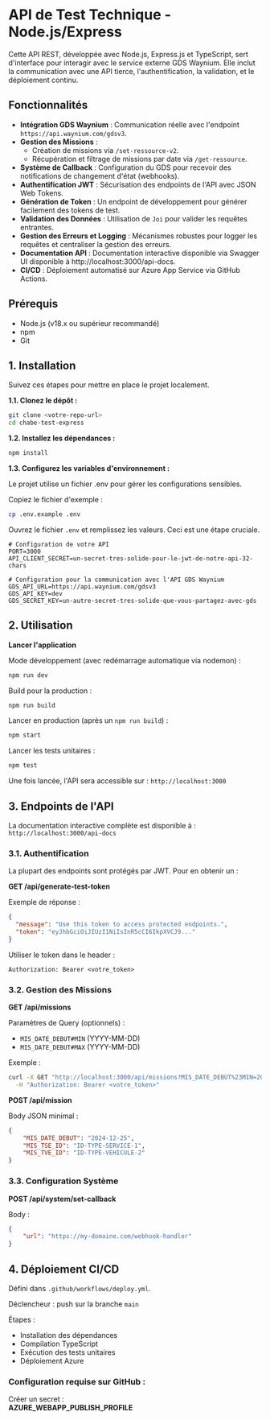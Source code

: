 # API de Test Technique - Node.js/Express

Cette API REST, développée avec Node.js, Express.js et TypeScript, sert d'interface pour interagir avec le service externe GDS Waynium. Elle inclut la communication avec une API tierce, l'authentification, la validation, et le déploiement continu.

## Fonctionnalités

-   **Intégration GDS Waynium** : Communication réelle avec l'endpoint `https://api.waynium.com/gdsv3`.
-   **Gestion des Missions** :
    -   Création de missions via `/set-ressource-v2`.
    -   Récupération et filtrage de missions par date via `/get-ressource`.
-   **Système de Callback** : Configuration du GDS pour recevoir des notifications de changement d'état (webhooks).
-   **Authentification JWT** : Sécurisation des endpoints de l'API avec JSON Web Tokens.
-   **Génération de Token** : Un endpoint de développement pour générer facilement des tokens de test.
-   **Validation des Données** : Utilisation de `Joi` pour valider les requêtes entrantes.
-   **Gestion des Erreurs et Logging** : Mécanismes robustes pour logger les requêtes et centraliser la gestion des erreurs.
-   **Documentation API** : Documentation interactive disponible via Swagger UI disponible à http://localhost:3000/api-docs.
-   **CI/CD** : Déploiement automatisé sur Azure App Service via GitHub Actions.

## Prérequis

-   Node.js (v18.x ou supérieur recommandé)
-   npm 
-   Git

## 1. Installation

Suivez ces étapes pour mettre en place le projet localement.

**1.1. Clonez le dépôt :**
```bash
git clone <votre-repo-url>
cd chabe-test-express
```

**1.2. Installez les dépendances :**
```bash
npm install
```

**1.3. Configurez les variables d'environnement :**

Le projet utilise un fichier .env pour gérer les configurations sensibles.

Copiez le fichier d'exemple :
```bash
cp .env.example .env
```

Ouvrez le fichier `.env` et remplissez les valeurs. Ceci est une étape cruciale.

```
# Configuration de votre API
PORT=3000
API_CLIENT_SECRET=un-secret-tres-solide-pour-le-jwt-de-notre-api-32-chars

# Configuration pour la communication avec l'API GDS Waynium
GDS_API_URL=https://api.waynium.com/gdsv3
GDS_API_KEY=dev
GDS_SECRET_KEY=un-autre-secret-tres-solide-que-vous-partagez-avec-gds
```

## 2. Utilisation

**Lancer l'application**

Mode développement (avec redémarrage automatique via nodemon) :
```bash
npm run dev
```

Build pour la production :
```bash
npm run build
```

Lancer en production (après un `npm run build`) :
```bash
npm start
```

Lancer les tests unitaires :
```bash
npm test
```

Une fois lancée, l'API sera accessible sur : `http://localhost:3000`

## 3. Endpoints de l'API

La documentation interactive complète est disponible à :  
`http://localhost:3000/api-docs`

### 3.1. Authentification

La plupart des endpoints sont protégés par JWT. Pour en obtenir un :

**GET /api/generate-test-token**

Exemple de réponse :
```json
{
  "message": "Use this token to access protected endpoints.",
  "token": "eyJhbGciOiJIUzI1NiIsInR5cCI6IkpXVCJ9..."
}
```

Utiliser le token dans le header :
```
Authorization: Bearer <votre_token>
```

### 3.2. Gestion des Missions

**GET /api/missions**

Paramètres de Query (optionnels) :
- `MIS_DATE_DEBUT#MIN` (YYYY-MM-DD)
- `MIS_DATE_DEBUT#MAX` (YYYY-MM-DD)

Exemple :
```bash
curl -X GET "http://localhost:3000/api/missions?MIS_DATE_DEBUT%23MIN=2023-01-01" \
  -H "Authorization: Bearer <votre_token>"
```

**POST /api/mission**

Body JSON minimal :
```json
{
    "MIS_DATE_DEBUT": "2024-12-25",
    "MIS_TSE_ID": "ID-TYPE-SERVICE-1",
    "MIS_TVE_ID": "ID-TYPE-VEHICULE-2"
}
```

### 3.3. Configuration Système 

**POST /api/system/set-callback**

Body :
```json
{
    "url": "https://my-domaine.com/webhook-handler"
}
```

## 4. Déploiement CI/CD

Défini dans `.github/workflows/deploy.yml`.

Déclencheur : push sur la branche `main`

Étapes :
- Installation des dépendances
- Compilation TypeScript
- Exécution des tests unitaires
- Déploiement Azure

### Configuration requise sur GitHub :

Créer un secret :  
**AZURE_WEBAPP_PUBLISH_PROFILE**  
